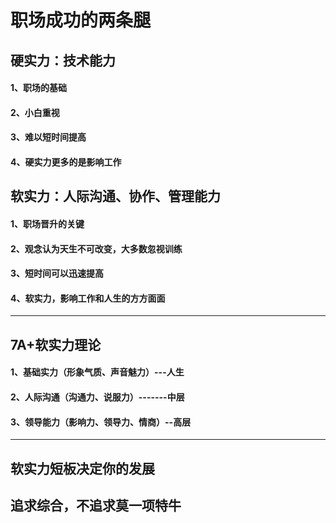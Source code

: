 # 职场成功的两条腿
## 硬实力：技术能力
#### 1、职场的基础
#### 2、小白重视
#### 3、难以短时间提高
#### 4、硬实力更多的是影响工作
## 软实力：人际沟通、协作、管理能力
#### 1、职场晋升的关键
#### 2、观念认为天生不可改变，大多数忽视训练
#### 3、短时间可以迅速提高
#### 4、软实力，影响工作和人生的方方面面
---
## 7A+软实力理论
#### 1、基础实力（形象气质、声音魅力）---人生
#### 2、人际沟通（沟通力、说服力）-------中层
#### 3、领导能力（影响力、领导力、情商）--高层
---
## 软实力短板决定你的发展
## 追求综合，不追求莫一项特牛